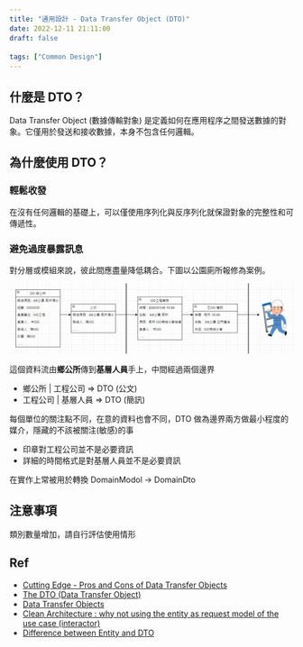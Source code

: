 ```yaml
---
title: "通用設計 - Data Transfer Object (DTO)"
date: 2022-12-11 21:11:00
draft: false

tags: ["Common Design"]
---
```


## 什麼是 DTO？

Data Transfer Object (數據傳輸對象) 是定義如何在應用程序之間發送數據的對象。它僅用於發送和接收數據，本身不包含任何邏輯。

## 為什麼使用 DTO？

### 輕鬆收發
在沒有任何邏輯的基礎上，可以僅使用序列化與反序列化就保證對象的完整性和可傳遞性。

### 避免過度暴露訊息

對分層或模組來說，彼此間應盡量降低耦合。下圖以公園廁所報修為案例。

![DTO Example](/images/DTO.png)

這個資料流由**鄉公所**傳到**基層人員**手上，中間經過兩個邊界 

* 鄉公所 | 工程公司 => DTO (公文)
* 工程公司 | 基層人員 => DTO (簡訊)

每個單位的關注點不同，在意的資料也會不同，DTO 做為邊界兩方做最小程度的媒介，隱藏的不該被關注(敏感)的事 
* 印章對工程公司並不是必要資訊
* 詳細的時間格式是對基層人員並不是必要資訊

在實作上常被用於轉換 DomainModol -> DomainDto

## 注意事項
類別數量增加，請自行評估使用情形

## Ref
- [Cutting Edge - Pros and Cons of Data Transfer Objects](https://learn.microsoft.com/en-us/archive/msdn-magazine/2009/august/pros-and-cons-of-data-transfer-objects)
- [The DTO (Data Transfer Object)](https://examples.javacodegeeks.com/the-dto-data-transfer-object/)
- [Data Transfer Objects](https://aspnetboilerplate.com/Pages/Documents/Data-Transfer-Objects)
- [Clean Architecture : why not using the entity as request model of the use case (interactor)](https://stackoverflow.com/questions/52812337/clean-architecture-why-not-using-the-entity-as-request-model-of-the-use-case)
- [Difference between Entity and DTO](https://stackoverflow.com/questions/39397147/difference-between-entity-and-dto)